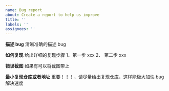 ```yaml
---
name: Bug report
about: Create a report to help us improve
title: ''
labels: ''
assignees: ''
---
```


<!-- 请尽量按照下面几个方面给出解决bug必须得信息 -->

**描述 bug**
清晰准确的描述 bug

**如何复现**
给出详细的复现步骤
1、第一步 xxx
2、 第二步 xxx

**错误截图**
如果有可以将截图带上

**最小复现仓库或者地址**
重要！！！，请尽量给出复现仓库，这样能极大加快 bug 解决速度
